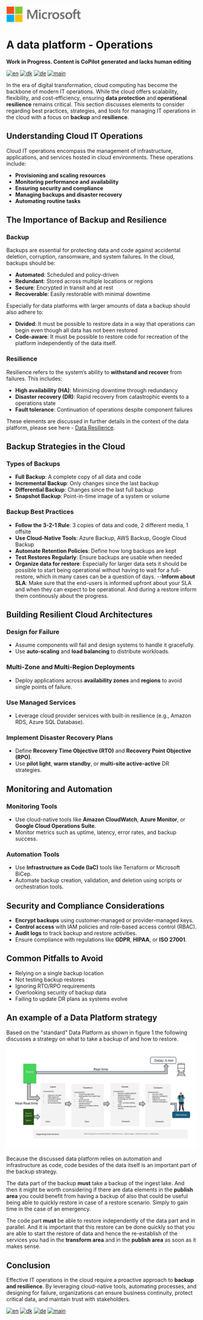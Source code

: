 ![microsoft](../images/microsoft.png)

# A data platform - Operations

**Work in Progress. Content is CoPilot generated and lacks human editing**

[![en](https://img.shields.io/badge/lang-en-blue.svg)](Operations.md)
[![dk](https://img.shields.io/badge/lang-da-red.svg)](Operations-da.md)
[![de](https://img.shields.io/badge/lang-de-yellow.svg)](Operations-de.md)
[![main](https://img.shields.io/badge/main-document-green.svg)](../README.md)

In the era of digital transformation, cloud computing has become the backbone of modern IT operations. While the cloud offers scalability, flexibility, and cost-efficiency, ensuring **data protection** and **operational resilience** remains critical. This section discusses elements to consider regarding best practices, strategies, and tools for managing IT operations in the cloud with a focus on **backup** and **resilience**.

## Understanding Cloud IT Operations

Cloud IT operations encompass the management of infrastructure, applications, and services hosted in cloud environments. These operations include:

- **Provisioning and scaling resources**
- **Monitoring performance and availability**
- **Ensuring security and compliance**
- **Managing backups and disaster recovery**
- **Automating routine tasks**

## The Importance of Backup and Resilience

### Backup

Backups are essential for protecting data and code against accidental deletion, corruption, ransomware, and system failures. In the cloud, backups should be:

- **Automated**: Scheduled and policy-driven
- **Redundant**: Stored across multiple locations or regions
- **Secure**: Encrypted in transit and at rest
- **Recoverable**: Easily restorable with minimal downtime

Especially for data platforms with larger amounts of data a backup should also adhere to:

- **Divided**: It must be possible to restore data in a way that operations can begin even though all data has not been restored
- **Code-aware**: It must be possible to restore code for recreation of the platform independently of the data itself.

### Resilience

Resilience refers to the system’s ability to **withstand and recover** from failures. This includes:

- **High availability (HA)**: Minimizing downtime through redundancy
- **Disaster recovery (DR)**: Rapid recovery from catastrophic events to a operations state
- **Fault tolerance**: Continuation of operations despite component failures

These elements are discussed in further details in the context of the data platform, please see here - [Data Resilience](../Operations/Ops-Data-Resilience.md).

## Backup Strategies in the Cloud

### Types of Backups

- **Full Backup**: A complete copy of all data and code
- **Incremental Backup**: Only changes since the last backup
- **Differential Backup**: Changes since the last full backup
- **Snapshot Backup**: Point-in-time image of a system or volume

### Backup Best Practices

- **Follow the 3-2-1 Rule**: 3 copies of data and code, 2 different media, 1 offsite
- **Use Cloud-Native Tools**: Azure Backup, AWS Backup, Google Cloud Backup
- **Automate Retention Policies**: Define how long backups are kept
- **Test Restores Regularly**: Ensure backups are usable when needed
- **Organize data for restore**: Especially for larger data sets it should be possible to start being operational without having to wait for a full-restore, which in many
                                 cases can be a question of days.
--**Inform about SLA**: Make sure that the end-users is informed upfront about your SLA and when they can expect to be operational. And during a restore inform them continously about
                        the progress.

## Building Resilient Cloud Architectures

### Design for Failure

- Assume components will fail and design systems to handle it gracefully.
- Use **auto-scaling** and **load balancing** to distribute workloads.

### Multi-Zone and Multi-Region Deployments

- Deploy applications across **availability zones** and **regions** to avoid single points of failure.

### Use Managed Services

- Leverage cloud provider services with built-in resilience (e.g., Amazon RDS, Azure SQL Database).

### Implement Disaster Recovery Plans

- Define **Recovery Time Objective (RTO)** and **Recovery Point Objective (RPO)**.
- Use **pilot light**, **warm standby**, or **multi-site active-active** DR strategies.

## Monitoring and Automation

### Monitoring Tools

- Use cloud-native tools like **Amazon CloudWatch**, **Azure Monitor**, or **Google Cloud Operations Suite**.
- Monitor metrics such as uptime, latency, error rates, and backup success.

### Automation Tools

- Use **Infrastructure as Code (IaC)** tools like Terraform or Microsoft BiCep.
- Automate backup creation, validation, and deletion using scripts or orchestration tools.

## Security and Compliance Considerations

- **Encrypt backups** using customer-managed or provider-managed keys.
- **Control access** with IAM policies and role-based access control (RBAC).
- **Audit logs** to track backup and restore activities.
- Ensure compliance with regulations like **GDPR**, **HIPAA**, or **ISO 27001**.

## Common Pitfalls to Avoid

- Relying on a single backup location
- Not testing backup restores
- Ignoring RTO/RPO requirements
- Overlooking security of backup data
- Failing to update DR plans as systems evolve

## An example of a Data Platform strategy

Based on the "standard" Data Platform as shown in figure 1 the following discusses a strategy on what to take a backup of and how to restore.
![figure 5](../images/english/Slide5.JPG)

Because the discussed data platform relies on automation and infrastructure as code, code besides of the data itself is an important part of the backup strategy.

The data part of the backup **must** take a backup of the ingest lake. And then it might be worth considering if there are data elements in the **publish area** you
could benefit from having a backup of also that could be useful being able to quickly restore in case of a restore scenario. Simply to gain time in the case of an emergency.

The code part **must** be able to restore independently of the data part and in parallel. And it is important that this restore can be done quickly so that you are able to start the restore 
of data and hence the re-establish of the services you had in the **transform area** and in the **publish area** as soon as it makes sense.

## Conclusion

Effective IT operations in the cloud require a proactive approach to **backup and resilience**. By leveraging cloud-native tools, automating processes, and designing for failure,
organizations can ensure business continuity, protect critical data, and maintain trust with stakeholders.

[![en](https://img.shields.io/badge/lang-en-blue.svg)](Operations.md)
[![dk](https://img.shields.io/badge/lang-da-red.svg)](Operations-da.md)
[![de](https://img.shields.io/badge/lang-de-yellow.svg)](Operations-de.md)
[![main](https://img.shields.io/badge/main-document-green.svg)](../README.md)
